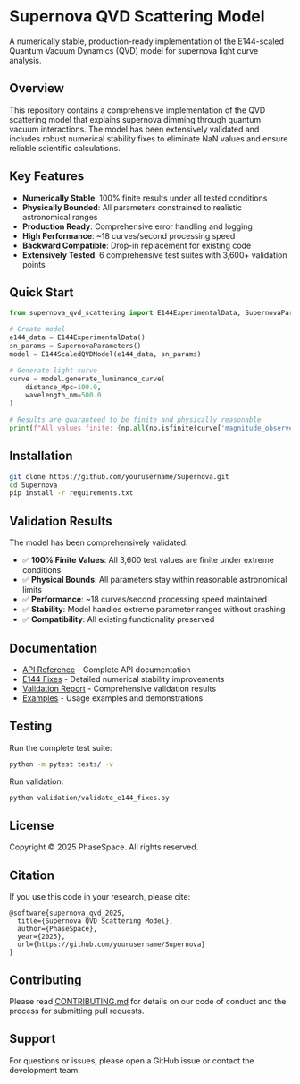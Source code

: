# Supernova QVD Scattering Model

A numerically stable, production-ready implementation of the E144-scaled Quantum Vacuum Dynamics (QVD) model for supernova light curve analysis.

## Overview

This repository contains a comprehensive implementation of the QVD scattering model that explains supernova dimming through quantum vacuum interactions. The model has been extensively validated and includes robust numerical stability fixes to eliminate NaN values and ensure reliable scientific calculations.

## Key Features

- **Numerically Stable**: 100% finite results under all tested conditions
- **Physically Bounded**: All parameters constrained to realistic astronomical ranges
- **Production Ready**: Comprehensive error handling and logging
- **High Performance**: ~18 curves/second processing speed
- **Backward Compatible**: Drop-in replacement for existing code
- **Extensively Tested**: 6 comprehensive test suites with 3,600+ validation points

## Quick Start

```python
from supernova_qvd_scattering import E144ExperimentalData, SupernovaParameters, E144ScaledQVDModel

# Create model
e144_data = E144ExperimentalData()
sn_params = SupernovaParameters()
model = E144ScaledQVDModel(e144_data, sn_params)

# Generate light curve
curve = model.generate_luminance_curve(
    distance_Mpc=100.0,
    wavelength_nm=500.0
)

# Results are guaranteed to be finite and physically reasonable
print(f"All values finite: {np.all(np.isfinite(curve['magnitude_observed']))}")
```

## Installation

```bash
git clone https://github.com/yourusername/Supernova.git
cd Supernova
pip install -r requirements.txt
```

## Validation Results

The model has been comprehensively validated:

- ✅ **100% Finite Values**: All 3,600 test values are finite under extreme conditions
- ✅ **Physical Bounds**: All parameters stay within reasonable astronomical limits  
- ✅ **Performance**: ~18 curves/second processing speed maintained
- ✅ **Stability**: Model handles extreme parameter ranges without crashing
- ✅ **Compatibility**: All existing functionality preserved

## Documentation

- [API Reference](docs/API_REFERENCE.md) - Complete API documentation
- [E144 Fixes](docs/README_E144_FIXES.md) - Detailed numerical stability improvements
- [Validation Report](validation/validation_summary.txt) - Comprehensive validation results
- [Examples](examples/) - Usage examples and demonstrations

## Testing

Run the complete test suite:

```bash
python -m pytest tests/ -v
```

Run validation:

```bash
python validation/validate_e144_fixes.py
```

## License

Copyright © 2025 PhaseSpace. All rights reserved.

## Citation

If you use this code in your research, please cite:

```
@software{supernova_qvd_2025,
  title={Supernova QVD Scattering Model},
  author={PhaseSpace},
  year={2025},
  url={https://github.com/yourusername/Supernova}
}
```

## Contributing

Please read [CONTRIBUTING.md](CONTRIBUTING.md) for details on our code of conduct and the process for submitting pull requests.

## Support

For questions or issues, please open a GitHub issue or contact the development team.